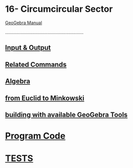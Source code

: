 # 16- Circumcircular Sector
[GeoGebra Manual](https://wiki.geogebra.org/en/Circumcircular_Sector_Tool)


...............................................................

## [Input & Output](https://github.com/probaxeoxebra/probaMinkoski/blob/master/Temas/Entrada_Saida.md)

## [Related Commands](https://github.com/probaxeoxebra/probaMinkoski/blob/master/Temas/ComandosRelacionados.md)

## [Algebra](https://github.com/probaxeoxebra/probaMinkoski/blob/master/Temas/Alxebra_Ferramentas.md)

## [from Euclid to Minkowski](https://github.com/probaxeoxebra/probaMinkoski/blob/master/Temas/Euclides_Minkowski_Ferramentas.md)

## [building with available GeoGebra Tools](https://github.com/probaxeoxebra/probaMinkoski/blob/master/Temas/ConstrucionKitBasicoGeoGebra_cadaFerramenta.md)

# [Program Code](https://github.com/probaxeoxebra/probaMinkoski/blob/master/Temas/ProgramacionFerramentas.md)

# [TESTS](https://github.com/probaxeoxebra/probaMinkoski/blob/master/Temas/Tests_Ferramentas.md)
